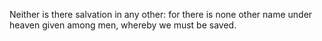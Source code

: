 Neither is there salvation in any other: for there is none other name under heaven given among men, whereby we must be saved.
